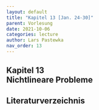 ```yaml
---
layout: default
title: "Kapitel 13 [Jan. 24-30]"
parent: Vorlesung
date: 2021-10-06
categories: lecture
author: Lars Pastewka
nav_order: 13
---
```



<h2 class='chapterHead'><span class='titlemark'>Kapitel 13</span><br /><a id='x1-100013'></a>Nichtlineare Probleme</h2>



<h2 class='likechapterHead'><a id='x1-200013'></a>Literaturverzeichnis</h2>


